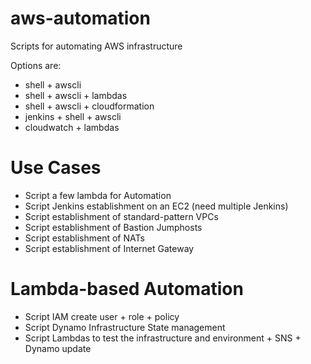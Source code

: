 # aws-automation
Scripts for automating AWS infrastructure

Options are:
- shell + awscli
- shell + awscli + lambdas
- shell + awscli + cloudformation
- jenkins + shell + awscli
- cloudwatch + lambdas

# Use Cases
- Script a few lambda for Automation
- Script Jenkins establishment on an EC2 (need multiple Jenkins)
- Script establishment of standard-pattern VPCs
- Script establishment of Bastion Jumphosts
- Script establishment of NATs
- Script establishment of Internet Gateway

# Lambda-based Automation
- Script IAM create user + role + policy
- Script Dynamo Infrastructure State management
- Script Lambdas to test the infrastructure and environment + SNS + Dynamo update


